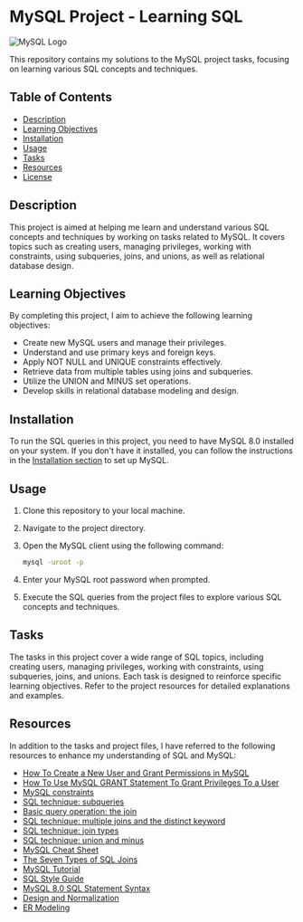 # MySQL Project - Learning SQL

![MySQL Logo](https://www.mysql.com/common/logos/logo-mysql-170x115.png)

This repository contains my solutions to the MySQL project tasks, focusing on learning various SQL concepts and techniques.

## Table of Contents

- [Description](#description)
- [Learning Objectives](#learning-objectives)
- [Installation](#installation)
- [Usage](#usage)
- [Tasks](#tasks)
- [Resources](#resources)
- [License](#license)

## Description

This project is aimed at helping me learn and understand various SQL concepts and techniques by working on tasks related to MySQL. It covers topics such as creating users, managing privileges, working with constraints, using subqueries, joins, and unions, as well as relational database design.

## Learning Objectives

By completing this project, I aim to achieve the following learning objectives:

- Create new MySQL users and manage their privileges.
- Understand and use primary keys and foreign keys.
- Apply NOT NULL and UNIQUE constraints effectively.
- Retrieve data from multiple tables using joins and subqueries.
- Utilize the UNION and MINUS set operations.
- Develop skills in relational database modeling and design.

## Installation

To run the SQL queries in this project, you need to have MySQL 8.0 installed on your system. If you don't have it installed, you can follow the instructions in the [Installation section](#installation) to set up MySQL.

## Usage

1. Clone this repository to your local machine.
2. Navigate to the project directory.
3. Open the MySQL client using the following command:

   ```bash
   mysql -uroot -p
   ```

4. Enter your MySQL root password when prompted.
5. Execute the SQL queries from the project files to explore various SQL concepts and techniques.

## Tasks

The tasks in this project cover a wide range of SQL topics, including creating users, managing privileges, working with constraints, using subqueries, joins, and unions. Each task is designed to reinforce specific learning objectives. Refer to the project resources for detailed explanations and examples.

## Resources

In addition to the tasks and project files, I have referred to the following resources to enhance my understanding of SQL and MySQL:

- [How To Create a New User and Grant Permissions in MySQL](#)
- [How To Use MySQL GRANT Statement To Grant Privileges To a User](#)
- [MySQL constraints](#)
- [SQL technique: subqueries](#)
- [Basic query operation: the join](#)
- [SQL technique: multiple joins and the distinct keyword](#)
- [SQL technique: join types](#)
- [SQL technique: union and minus](#)
- [MySQL Cheat Sheet](#)
- [The Seven Types of SQL Joins](#)
- [MySQL Tutorial](#)
- [SQL Style Guide](#)
- [MySQL 8.0 SQL Statement Syntax](#)
- [Design and Normalization](#)
- [ER Modeling](#)

